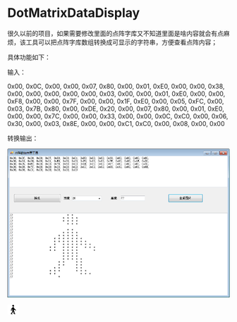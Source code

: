 # DotMatrixDataDisplay

很久以前的项目，如果需要修改里面的点阵字库又不知道里面是啥内容就会有点麻烦，该工具可以把点阵字库数组转换成可显示的字符串，方便查看点阵内容；

具体功能如下：

输入：

0x00, 0x0C, 0x00, 0x00, 0x07, 0x80, 0x00, 0x01, 0xE0, 0x00, 0x00, 0x38, 0x00, 0x00, 0x00, 0x00, 
0x00, 0x03, 0x00, 0x00, 0x01, 0xE0, 0x00, 0x00, 0xF8, 0x00, 0x00, 0x7F, 0x00, 0x00, 0x1F, 0xE0, 
0x00, 0x05, 0xFC, 0x00, 0x03, 0x7B, 0x80, 0x00, 0xDE, 0x20, 0x00, 0x07, 0x80, 0x00, 0x01, 0xE0, 
0x00, 0x00, 0x7C, 0x00, 0x00, 0x33, 0x00, 0x00, 0x0C, 0xC0, 0x00, 0x06, 0x30, 0x00, 0x03, 0x8E, 
0x00, 0x00, 0xC1, 0xC0, 0x00, 0x08, 0x00, 0x00

转换输出：

![demo](https://github.com/superhaowei/DotMatrixDataDisplay/blob/master/demo.png)

![img](https://github.com/superhaowei/DotMatrixDataDisplay/blob/master/2018_11_26_26x22.bmp)